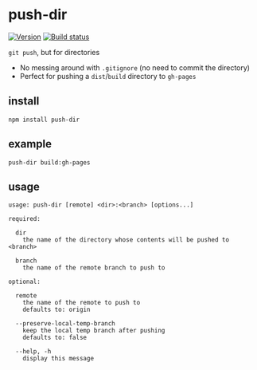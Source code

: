 # push-dir

[![Version][version-badge]][version-href]
[![Build status][build-badge]][build-href]

`git push`, but for directories

* No messing around with `.gitignore` (no need to commit the directory)
* Perfect for pushing a `dist`/`build` directory to `gh-pages`

## install

```
npm install push-dir
```

## example

```
push-dir build:gh-pages
```

## usage

```usage
usage: push-dir [remote] <dir>:<branch> [options...]

required:

  dir
    the name of the directory whose contents will be pushed to <branch>

  branch
    the name of the remote branch to push to

optional:

  remote
    the name of the remote to push to
    defaults to: origin

  --preserve-local-temp-branch
    keep the local temp branch after pushing
    defaults to: false

  --help, -h
    display this message
```


[version-badge]: https://img.shields.io/npm/v/push-dir.svg
[version-href]: https://www.npmjs.com/package/push-dir

[build-badge]: https://travis-ci.org/L33T-KR3W/push-dir.svg?branch=master
[build-href]: https://travis-ci.org/L33T-KR3W/push-dir

